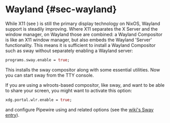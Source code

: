 # Wayland {#sec-wayland}

While X11 (see [](#sec-x11)) is still the primary display technology
on NixOS, Wayland support is steadily improving. Where X11 separates the
X Server and the window manager, on Wayland those are combined: a
Wayland Compositor is like an X11 window manager, but also embeds the
Wayland \'Server\' functionality. This means it is sufficient to install
a Wayland Compositor such as sway without separately enabling a Wayland
server:

```nix
programs.sway.enable = true;
```

This installs the sway compositor along with some essential utilities.
Now you can start sway from the TTY console.

If you are using a wlroots-based compositor, like sway, and want to be
able to share your screen, you might want to activate this option:

```nix
xdg.portal.wlr.enable = true;
```

and configure Pipewire using
[](#opt-services.pipewire.enable)
and related options (see the [wiki's Sway entry](https://nixos.wiki/wiki/Sway)).

